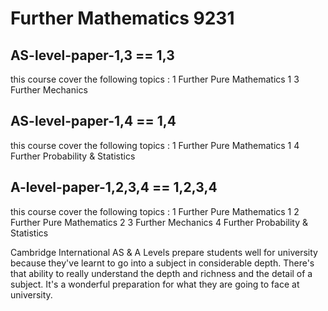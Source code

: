 #  Further Mathematics 9231

## AS-level-paper-1,3 == 1,3

this course cover the following topics :
1 Further Pure Mathematics 1
3 Further Mechanics

## AS-level-paper-1,4 == 1,4

this course cover the following topics :
1 Further Pure Mathematics 1
4 Further Probability & Statistics

## A-level-paper-1,2,3,4 == 1,2,3,4

this course cover the following topics :
1 Further Pure Mathematics 1
2 Further Pure Mathematics 2
3 Further Mechanics
4 Further Probability & Statistics

Cambridge International AS & A Levels prepare students well for university because they've learnt to go into a subject in considerable depth. There's that ability to really understand the depth and richness and the detail of a subject. It's a wonderful preparation for what they are going to face at university.